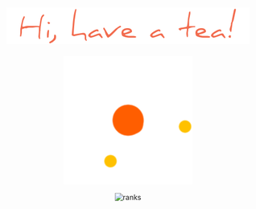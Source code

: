 ###                                                   

<h2 align="center">
  <img src="chao.png" />
</h2>
<p align="center">
  <img src="loading.gif" />
</p>
<p align="center"> <img src="https://github-readme-stats.vercel.app/api?username=tranghane&show_icons=true&theme=graywhite&hide_border=true&custom_title="Some Boring Stats"" alt="ranks" />


